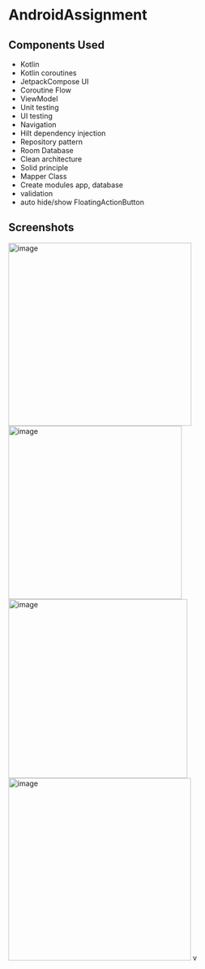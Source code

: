 # AndroidAssignment

## Components Used
- Kotlin
- Kotlin coroutines
- JetpackCompose UI
- Coroutine Flow 
- ViewModel
- Unit testing
- UI testing
- Navigation 
- Hilt dependency injection
- Repository pattern
- Room Database
- Clean architecture
- Solid principle
- Mapper Class
- Create modules app, database
- validation
- auto hide/show FloatingActionButton


## Screenshots
<img width="361" alt="image" src="https://github.com/karun02525/todo_assignment/assets/36824081/4ddd1f07-d509-4333-8833-d12f99ecda27">
<img width="342" alt="image" src="https://github.com/karun02525/todo_assignment/assets/36824081/8237cf45-800d-4c96-9df6-842d9c66392f">
<img width="353" alt="image" src="https://github.com/karun02525/todo_assignment/assets/36824081/fba99560-c194-4ca0-ac50-00ddd0dc405c">
<img width="360" alt="image" src="https://github.com/karun02525/todo_assignment/assets/36824081/27457ad3-ee96-43ea-8e98-ea62ca375390">
v




